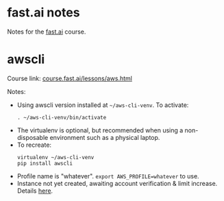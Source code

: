 # fast.ai notes

Notes for the [fast.ai](http://fast.ai) course.

# awscli

Course link: [course.fast.ai/lessons/aws.html](http://course.fast.ai/lessons/aws.html)

Notes:
* Using awscli version installed at `~/aws-cli-venv`. To activate: 
    ```
    . ~/aws-cli-venv/bin/activate
    ```
* The virtualenv is optional, but recommended when using a non-disposable
  environment such as a physical laptop.
* To recreate:
    ```
    virtualenv ~/aws-cli-venv
    pip install awscli
    ```
* Profile name is "whatever". `export AWS_PROFILE=whatever` to use.
* Instance not yet created, awaiting account verification & limit increase.
  Details [here](https://us-west-2.console.aws.amazon.com/ec2/v2/home?region=us-west-2#Limits:).


